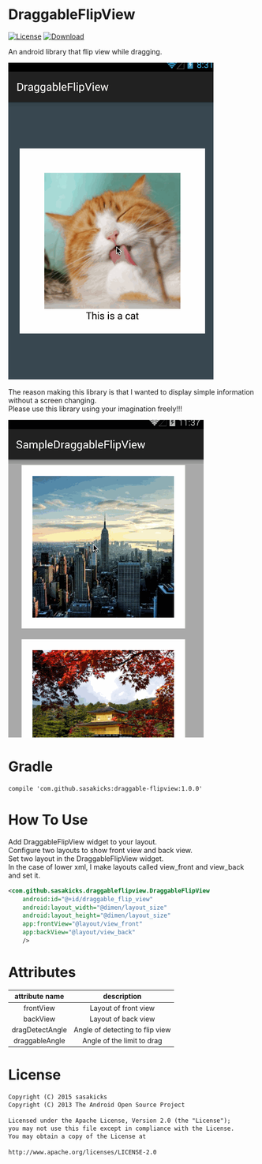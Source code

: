 # DraggableFlipView
[![License](https://img.shields.io/badge/license-Apache%202-blue.svg)](https://www.apache.org/licenses/LICENSE-2.0)
[![Download](https://api.bintray.com/packages/sasakicks/maven/DraggableFlipView/images/download.svg)](https://bintray.com/sasakicks/maven/DraggableFlipView/_latestVersion)

An android library that flip view while dragging.

![demo](art/demo.gif)


The reason making this library is that I wanted to display simple information without a screen changing.  
Please use this library using your imagination freely!!!

![use_image](art/sample_use_image.gif)


# Gradle
```
compile 'com.github.sasakicks:draggable-flipview:1.0.0'
```

# How To Use
Add DraggableFlipView widget to your layout.  
Configure two layouts to show front view and back view.  
Set two layout in the DraggableFlipView widget.  
In the case of lower xml, I make layouts called view_front and view_back and set it.  

```xml
<com.github.sasakicks.draggableflipview.DraggableFlipView
    android:id="@+id/draggable_flip_view"
    android:layout_width="@dimen/layout_size"
    android:layout_height="@dimen/layout_size"
    app:frontView="@layout/view_front"
    app:backView="@layout/view_back"
    />
```

# Attributes

|attribute name|description|
|:-:|:-:|
|frontView|Layout of front view|
|backView|Layout of back view|
|dragDetectAngle|Angle of detecting to flip view|
|draggableAngle|Angle of the limit to drag |

# License
```
Copyright (C) 2015 sasakicks
Copyright (C) 2013 The Android Open Source Project

Licensed under the Apache License, Version 2.0 (the "License");
you may not use this file except in compliance with the License.
You may obtain a copy of the License at

http://www.apache.org/licenses/LICENSE-2.0
